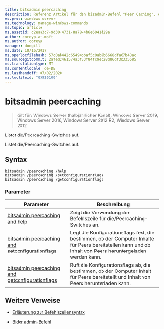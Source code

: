 ```yaml
---
title: bitsadmin peercaching
description: Referenz Artikel für den bizadmin-Befehl "Peer Caching", der die/Peercaching-Switches auflistet.
ms.prod: windows-server
ms.technology: manage-windows-commands
ms.topic: article
ms.assetid: c2eaa3c7-9d30-4731-8a78-4b6e6041d29a
author: coreyp-at-msft
ms.author: coreyp
manager: dongill
ms.date: 10/16/2017
ms.openlocfilehash: 57c0ab442c65494bbaf5c0ab6b6668dfa67b48ac
ms.sourcegitcommit: 2afed2461574a3f53f84fc9ec28d86df3b335685
ms.translationtype: MT
ms.contentlocale: de-DE
ms.lasthandoff: 07/02/2020
ms.locfileid: "85928108"
---
```

# <a name="bitsadmin-peercaching"></a>bitsadmin peercaching

> Gilt für: Windows Server (halbjährlicher Kanal), Windows Server 2019, Windows Server 2016, Windows Server 2012 R2, Windows Server 2012

Listet die/Peercaching-Switches auf.

Listet die/Peercaching-Switches auf.

## <a name="syntax"></a>Syntax

```
bitsadmin /peercaching /help
bitsadmin /peercaching /setconfigurationflags
bitsadmin /peercaching /getconfigurationflags
```

### <a name="parameters"></a>Parameter

| Parameter | Beschreibung |
| -------------- | -------------- |
| [bitsadmin peercaching and help](bitsadmin-peercaching-and-help.md) | Zeigt die Verwendung der Befehlszeile für die/Peercaching-Switches an.|
| [bitsadmin peercaching and setconfigurationflags](bitsadmin-peercaching-and-setconfigurationflags.md) | Legt die Konfigurationsflags fest, die bestimmen, ob der Computer Inhalte für Peers bereitstellen kann und ob Inhalt von Peers heruntergeladen werden kann. |
| [bitsadmin peercaching and getconfigurationflags](bitsadmin-peercaching-and-getconfigurationflags.md) | Ruft die Konfigurationsflags ab, die bestimmen, ob der Computer Inhalt für Peers bereitstellt und Inhalt von Peers herunterladen kann. |

## <a name="additional-references"></a>Weitere Verweise

- [Erläuterung zur Befehlszeilensyntax](command-line-syntax-key.md)

- [Bider admin-Befehl](bitsadmin.md)
